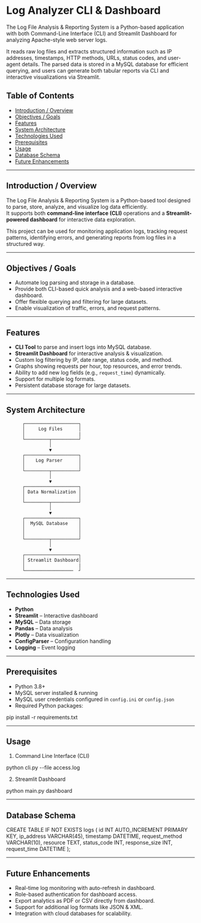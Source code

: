 # Log Analyzer CLI & Dashboard
The Log File Analysis & Reporting System is a Python-based application with both Command-Line Interface (CLI) and Streamlit Dashboard for analyzing Apache-style web server logs.

It reads raw log files and extracts structured information such as IP addresses, timestamps, HTTP methods, URLs, status codes, and user-agent details.
The parsed data is stored in a MySQL database for efficient querying, and users can generate both tabular reports via CLI and interactive visualizations via Streamlit.

## Table of Contents
- [Introduction / Overview](#introduction--overview)
- [Objectives / Goals](#objectives--goals)
- [Features](#features)
- [System Architecture](#system-architecture)
- [Technologies Used](#technologies-used)
- [Prerequisites](#prerequisites)
- [Usage](#usage)
- [Database Schema](#database-schema)
- [Future Enhancements](#future-enhancements)

---

## Introduction / Overview
The Log File Analysis & Reporting System is a Python-based tool designed to parse, store, analyze, and visualize log data efficiently.  
It supports both **command-line interface (CLI)** operations and a **Streamlit-powered dashboard** for interactive data exploration.

This project can be used for monitoring application logs, tracking request patterns, identifying errors, and generating reports from log files in a structured way.

---

## Objectives / Goals
- Automate log parsing and storage in a database.
- Provide both CLI-based quick analysis and a web-based interactive dashboard.
- Offer flexible querying and filtering for large datasets.
- Enable visualization of traffic, errors, and request patterns.

---

## Features
- **CLI Tool** to parse and insert logs into MySQL database.
- **Streamlit Dashboard** for interactive analysis & visualization.
- Custom log filtering by IP, date range, status code, and method.
- Graphs showing requests per hour, top resources, and error trends.
- Ability to add new log fields (e.g., `request_time`) dynamically.
- Support for multiple log formats.
- Persistent database storage for large datasets.

---

## System Architecture
          ┌────────────────────┐
          │     Log Files      │
          │                    |
          └─────────┬──────────┘
                    │
                    ▼
          ┌────────────────────┐
          │    Log Parser      │
          │                    │
          └─────────┬──────────┘
                    │
                    ▼
          ┌────────────────────┐
          │ Data Normalization │
          │                    │
          └─────────┬──────────┘
                    │
                    ▼
          ┌────────────────────┐
          │  MySQL Database    │
          │                    │
          │                    │
          └─────────┬──────────┘
                    │
                    ▼
          ┌────────────────────┐
          │ Streamlit Dashboard│
          │                    |
          └──────────────────  ┘
                  



---

## Technologies Used
- **Python**
- **Streamlit** – Interactive dashboard
- **MySQL** – Data storage
- **Pandas** – Data analysis
- **Plotly** – Data visualization
- **ConfigParser** – Configuration handling
- **Logging** – Event logging

---

## Prerequisites
- Python 3.8+
- MySQL server installed & running
- MySQL user credentials configured in `config.ini` or `config.json`
- Required Python packages:

pip install -r requirements.txt

---

## Usage
1. Command Line Interface (CLI)

python cli.py --file access.log

2. Streamlit Dashboard

python main.py dashboard

---

## Database Schema

CREATE TABLE IF NOT EXISTS logs (
    id INT AUTO_INCREMENT PRIMARY KEY,
    ip_address VARCHAR(45),
    timestamp DATETIME,
    request_method VARCHAR(10),
    resource TEXT,
    status_code INT,
    response_size INT,
    request_time DATETIME
);

---

## Future Enhancements
- Real-time log monitoring with auto-refresh in dashboard.
- Role-based authentication for dashboard access.
- Export analytics as PDF or CSV directly from dashboard.
- Support for additional log formats like JSON & XML.
- Integration with cloud databases for scalability.

```bash
